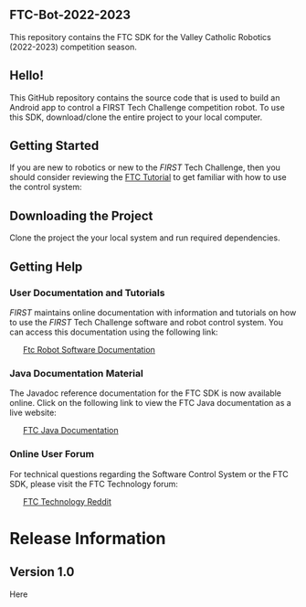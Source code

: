 ## FTC-Bot-2022-2023

This repository contains the FTC SDK for the Valley Catholic Robotics (2022-2023) competition season.

## Hello!

This GitHub repository contains the source code that is used to build an Android app to control a FIRST Tech Challenge competition robot. To use this SDK, download/clone the entire project to your local computer.

## Getting Started
If you are new to robotics or new to the *FIRST* Tech Challenge, then you should consider reviewing the [FTC Tutorial](https://docs.wpilib.org/en/stable/index.html) to get familiar with how to use the control system:

## Downloading the Project
Clone the project the your local system and run required dependencies.

## Getting Help
### User Documentation and Tutorials
*FIRST* maintains online documentation with information and tutorials on how to use the *FIRST* Tech Challenge software and robot control system.  You can access this documentation using the following link:

&nbsp;&nbsp;&nbsp;&nbsp;&nbsp;&nbsp;[Ftc Robot Software Documentation](https://frc-pdr.readthedocs.io/en/latest/)

### Java Documentation Material
The Javadoc reference documentation for the FTC SDK is now available online. Click on the following link to view the FTC Java documentation as a live website:

&nbsp;&nbsp;&nbsp;&nbsp;&nbsp;&nbsp;[FTC Java Documentation](https://dev.java/learn/)

### Online User Forum
For technical questions regarding the Software Control System or the FTC SDK, please visit the FTC Technology forum:

&nbsp;&nbsp;&nbsp;&nbsp;&nbsp;&nbsp;[FTC Technology Reddit](https://www.reddit.com/r/FTC/)

# Release Information
## Version 1.0
Here
